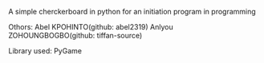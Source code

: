 A simple cherckerboard in python for an initiation program in programming

Othors:
	Abel KPOHINTO(github: abel2319)
	Anlyou ZOHOUNGBOGBO(github: tiffan-source)

Library used: PyGame

